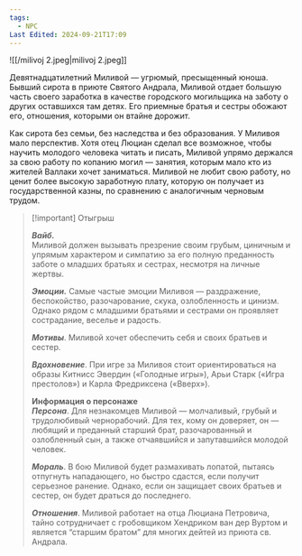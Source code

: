 ```yaml
---
tags:
  - NPC
Last Edited: 2024-09-21T17:09
---
```

![[/milivoj 2.jpeg|milivoj 2.jpeg]]

Девятнадцатилетний Миливой — угрюмый, пресыщенный юноша. Бывший сирота в приюте Святого Андрала, Миливой отдает большую часть своего заработка в качестве городского могильщика на заботу о других оставшихся там детях. Его приемные братья и сестры обожают его, отношения, которыми он втайне дорожит.

Как сирота без семьи, без наследства и без образования. У Миливоя мало перспектив. Хотя отец Люциан сделал все возможное, чтобы научить молодого человека читать и писать, Миливой упрямо держался за свою работу по копанию могил — занятия, которым мало кто из жителей Валлаки хочет заниматься. Миливой не любит свою работу, но ценит более высокую заработную плату, которую он получает из государственной казны, по сравнению с аналогичным черновым трудом.

> [!important] Отыгрыш
> 
>   
> _**Вайб.**_  
> Миливой должен вызывать презрение своим грубым, циничным и упрямым характером и симпатию за его полную преданность заботе о младших братьях и сестрах, несмотря на личные жертвы.
> 
> _**Эмоции.**_ Самые частые эмоции Миливоя — раздражение, беспокойство, разочарование, скука, озлобленность и цинизм. Однако рядом с младшими братьями и сестрами он проявляет сострадание, веселье и радость.
> 
> _**Мотивы**_. Миливой хочет обеспечить себя и своих братьев и сестер.
> 
> _**Вдохновение**_. При игре за Миливоя стоит ориентироваться на образы Китнисс Эвердин («Голодные игры»), Арьи Старк («Игра престолов») и Карла Фредриксена («Вверх»).
> 
> **Информация о персонаже**  
> _**Персона**_. Для незнакомцев Миливой — молчаливый, грубый и трудолюбивый чернорабочий. Для тех, кому он доверяет, он — любящий и преданный старший брат, разочарованный и озлобленный сын, а также отчаявшийся и запутавшийся молодой человек.
> 
> _**Мораль**_. В бою Миливой будет размахивать лопатой, пытаясь отпугнуть нападающего, но быстро сдастся, если получит серьезное ранение. Однако, если он защищает своих братьев и сестер, он будет драться до последнего.
> 
> _**Отношения**_. Миливой работает на отца Люциана Петровича, тайно сотрудничает с гробовщиком Хендриком ван дер Вуртом и является “старшим братом” для многих дейтей из приюта св. Андрала.
